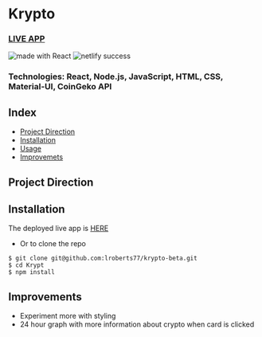 # Krypto

### [LIVE APP](https://krypto-beta.netlify.app/)

<div>
<img src="https://img.shields.io/badge/made%20with-React-green.svg?logo=react&colorA=000000&colorB=be33ff" alt="made with React" />

<img src="https://api.netlify.com/api/v1/badges/9b481107-bc31-4bb9-8b4e-f4dc63f62ade/deploy-status" alt="netlify success" />
</div>

### Technologies: React, Node.js, JavaScript, HTML, CSS, Material-UI, CoinGeko API

## Index
* [Project Direction](#Project)
* [Installation](#Install)
* [Usage](#Usage)
* [Improvemets](#Improvements)

## <a name="Project">Project Direction</a>

## <a name="Install">Installation</a>
The deployed live app is [HERE](https://krypto-beta.netlify.app/)

* Or to clone the repo
```shell
$ git clone git@github.com:lroberts77/krypto-beta.git
$ cd Krypt
$ npm install
```

## <a name="Improvements">Improvements</a>
* Experiment more with styling
* 24 hour graph with more information about crypto when card is clicked